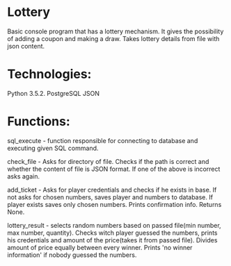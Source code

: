 # Lottery

Basic console program that has a lottery mechanism. It gives the possibility of adding a coupon and making a draw. Takes lottery details from file with json content.

# Technologies:

Python 3.5.2.
PostgreSQL
JSON

# Functions:

sql_execute - function responsible for connecting to database and executing given SQL command.

check_file - Asks for directory of file. Checks if the path is correct and whether the content of file is JSON format. If one of the above is incorrect asks again.

add_ticket - Asks for player credentials and checks if he exists in base. If not asks for chosen numbers, saves player and numbers to database. If player exists saves only chosen numbers. Prints confirmation info. Returns None.

lottery_result - selects random numbers based on passed file(min number, max number, quantity). Checks witch player guessed the numbers, prints his credentials and amount of the price(takes it from passed file). Divides amount of price equally between every winner. Prints 'no winner information' if nobody guessed the numbers.
